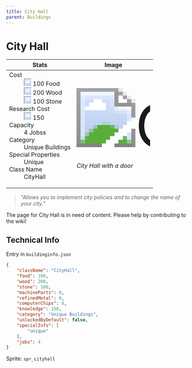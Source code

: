 ```yaml
---
title: City Hall
parent: Buildings
---
```

# City Hall

[//]: # (Pre-generated content)
<table><thead><tr><th>Stats</th><th>Image</th></tr></thead><tbody><tr><td><dl><dt>Cost</dt><dd><div class="resource-icon"><img style="object-position: -1009px -533px;" src="https://tfe2-wiki.github.io/assets/sprites.png"></div> 100 Food<br><div class="resource-icon"><img style="object-position: -637px -751px;" src="https://tfe2-wiki.github.io/assets/sprites.png"></div> 200 Wood<br><div class="resource-icon"><img style="object-position: -637px -737px;" src="https://tfe2-wiki.github.io/assets/sprites.png"></div> 100 Stone</dd><dt>Research Cost</dt><dd><div class="resource-icon"><img style="object-position: -268px -522px;" src="https://tfe2-wiki.github.io/assets/sprites.png"></div> 150</dd><dt>Capacity</dt><dd>4 Jobss</dd><dt>Category</dt><dd>Unique Buildings</dd><dt>Special Properties</dt><dd>Unique</dd><dt>Class Name</dt><dd>CityHall</dd></dl></td><td><style>.building-image {width: 200px;height: 200px;overflow: hidden;position: relative;}.building-image img {image-rendering: pixelated;object-fit: none;transform: scale(10);transform-origin: left top;position: absolute;left: 0;top: 0;}.resource-image {width: 200px;height: 200px;overflow: hidden;position: relative;}.resource-image img {image-rendering: pixelated;object-fit: none;transform: scale(20);transform-origin: left top;position: absolute;left: 0;top: 0;}.building-icon {width: 20px;height: 20px;overflow: hidden;position: relative;display: inline-block;}.building-icon img {image-rendering: pixelated;object-fit: none;transform: scale(1);transform-origin: left top;position: absolute;left: 0;top: 0;}.resource-icon {width: 20px;height: 20px;overflow: hidden;position: relative;display: inline-block;}.resource-icon img {image-rendering: pixelated;object-fit: none;transform: scale(2);transform-origin: left top;position: absolute;left: 0;top: 0;}</style><div class="building-image"><img style="object-position: -286px -867px;" src="https://tfe2-wiki.github.io/assets/sprites.png" alt="City Hall Back"><img style="object-position: -264px -867px;" src="https://tfe2-wiki.github.io/assets/sprites.png" alt="City Hall"></div><i>City Hall with a door</i></td></tr></tbody></table><blockquote><i>"Allows you to implement city policies and to change the name of your city."</i></blockquote>

The page for City Hall is in need of content. Please help by contributing to the wiki!

## Technical Info
Entry in `buildinginfo.json`

```json
{
    "className": "CityHall",
    "food": 100,
    "wood": 200,
    "stone": 100,
    "machineParts": 0,
    "refinedMetal": 0,
    "computerChips": 0,
    "knowledge": 150,
    "category": "Unique Buildings",
    "unlockedByDefault": false,
    "specialInfo": [
        "unique"
    ],
    "jobs": 4
}
```

Sprite: `spr_cityhall`

